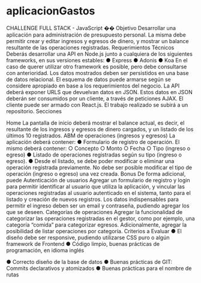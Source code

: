 # aplicacionGastos


CHALLENGE FULL STACK - 
JavaScript �� 
Objetivo 
Desarrollar una aplicación para administración de presupuesto personal. La misma debe permitir crear y editar ingresos y egresos de dinero, y mostrar un balance resultante de las operaciones registradas. 
Requerimientos Técnicos 
Deberás desarrollar una API en Node.js junto a cualquiera de los siguientes frameworks, en sus versiones estables: 
● Express 
● Adonis 
● Koa 
En el caso de querer utilizar otro framework es posible, pero debe consultarse con anterioridad. 
Los datos mostrados deben ser persistidos en una base de datos relacional. El esquema de datos puede armarse según se considere apropiado en base a los requerimientos del negocio. La API deberá exponer URLS que devuelvan datos en JSON. 
Estos datos en JSON deberán ser consumidos por un cliente, a través de peticiones AJAX. El cliente puede ser armado con React.js. 
El trabajo realizado se subirá a un repositorio. 
Secciones

Home 
La pantalla de inicio deberá mostrar el balance actual, es decir, el resultante de los ingresos y egresos de dinero cargados, y un listado de los últimos 10 registrados. 
ABM de operaciones (ingresos y egresos) 
La aplicación deberá contener: 
● Formulario de registro de operación. El mismo deberá contener: 
○ Concepto 
○ Monto 
○ Fecha 
○ Tipo (ingreso o egreso) 
● Listado de operaciones registradas según su tipo (ingreso o egreso). ● Desde el listado, se debe poder modificar o eliminar una operación registrada previamente. No debe ser posible modificar el tipo de operación (ingreso o egreso) una vez creada. 
Bonus 
De forma adicional, puede 
Autenticación de usuarios 
Agregar un formulario de registro y login para permitir identificar al usuario que utiliza la aplicación, y vincular las operaciones registradas al usuario autenticado en el sistema, tanto para el listado y creación de nuevos registros. Los datos indispensables para permitir el ingreso deben ser un email y contraseña, pudiendo agregar los que se deseen. 
Categorías de operaciones 
Agregar la funcionalidad de categorizar las operaciones registradas en el gestor, como por ejemplo, una categoría “comida” para categorizar egresos. Adicionalmente, agregar la posibilidad de listar operaciones por categoría. 
Criterios a Evaluar 
● El diseño debe ser responsive, pudiendo utilizarse CSS puro o algún framework de Frontend 
● Código limpio, buenas prácticas de programación, en idioma inglés

● Correcto diseño de la base de datos 
● Buenas prácticas de GIT: Commits declarativos y atomizados 
● Buenas prácticas para el nombre de rutas
